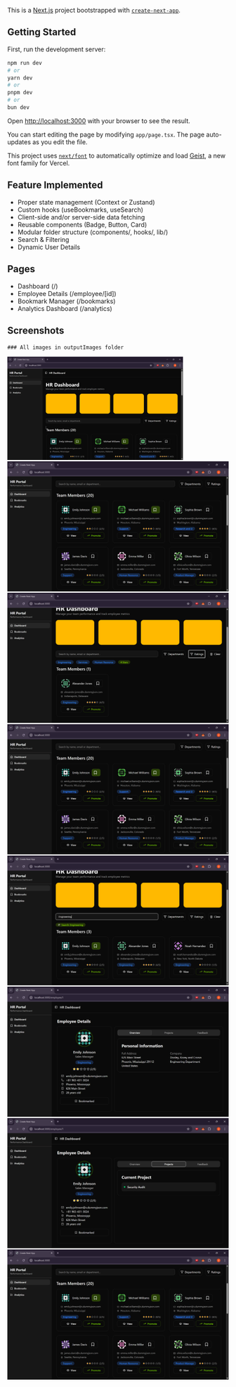 This is a [Next.js](https://nextjs.org) project bootstrapped with [`create-next-app`](https://nextjs.org/docs/app/api-reference/cli/create-next-app).

## Getting Started

First, run the development server:

```bash
npm run dev
# or
yarn dev
# or
pnpm dev
# or
bun dev
```

Open [http://localhost:3000](http://localhost:3000) with your browser to see the result.

You can start editing the page by modifying `app/page.tsx`. The page auto-updates as you edit the file.

This project uses [`next/font`](https://nextjs.org/docs/app/building-your-application/optimizing/fonts) to automatically optimize and load [Geist](https://vercel.com/font), a new font family for Vercel.

## Feature Implemented
- Proper state management (Context or Zustand)
- Custom hooks (useBookmarks, useSearch)
- Client-side and/or server-side data fetching
- Reusable components (Badge, Button, Card)
- Modular folder structure (components/, hooks/, lib/)
- Search & Filtering
- Dynamic User Details

## Pages
- Dashboard (/)
- Employee Details (/employee/[id])
- Bookmark Manager (/bookmarks)
- Analytics Dashboard (/analytics)

## Screenshots

    ### All images in outputImages folder

  <img src="./outputImages\Screenshot 2025-05-26 154454.png" alt="Screenshot" width="400"/>

  <img src="./outputImages\Screenshot 2025-05-26 154507.png" />
  <img src="./outputImages\Screenshot 2025-05-26 154533.png" />
  <img src="./outputImages\Screenshot 2025-05-26 154507.png" />
  <img src="./outputImages\Screenshot 2025-05-26 154607.png" />
  <img src="./outputImages\Screenshot 2025-05-26 154625.png" />
  <img src="./outputImages\Screenshot 2025-05-26 154630.png" />
  <img src="./outputImages\Screenshot 2025-05-26 154507.png" />




